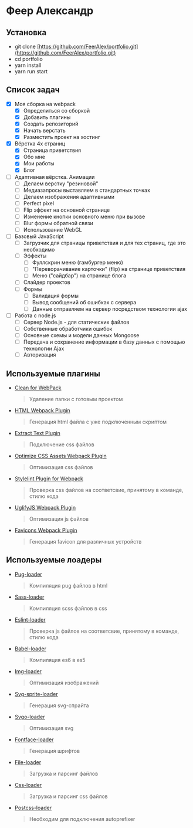 # Феер Александр

## Установка
* git clone [https://github.com/FeerAlex/portfolio.git](https://github.com/FeerAlex/portfolio.git)
* cd portfolio
* yarn install
* yarn run start

## Список задач
- [X] Моя сборка на webpack
    - [X] Определиться со сборкой
    - [X] Добавить плагины
    - [X] Создать репозиторий
    - [X] Начать верстать
    - [X] Разместить проект на хостинг
- [X] Вёрстка 4х страниц
    - [X] Страница приветствия
    - [X] Обо мне
    - [X] Мои работы
    - [X] Блог
- [ ] Адаптивная вёрстка. Анимации
    - [ ] Делаем верстку "резиновой"
    - [ ] Медиазапросы выставляем в стандартных точках
    - [ ] Делаем изображения адаптивными
    - [ ] Perfect pixel
    - [ ] Flip эффект на основной странице
    - [ ] Изменение кнопки основного меню при вызове
    - [ ] Blur формы обратной связи
    - [ ] Использование WebGL
- [ ] Базовый JavaScript
    - [ ] Загрузчик для страницы приветствия и для тех страниц, где это необходимо
    - [ ] Эффекты
        - [ ] Фуллскрин меню (гамбургер меню)
        - [ ] "Переворачивание карточки" (flip) на странице приветствия
        - [ ] Меню ("сайдбар") на странице блога
    - [ ] Слайдер проектов
    - [ ] Формы
        - [ ] Валидация формы
        - [ ] Вывод сообщений об ошибках с сервера
        - [ ] Данные отправляем на сервер посредством технологии ajax
- [ ] Работа с node.js
    - [ ] Сервер Node.js - для статических файлов
    - [ ] Собственные обработчики ошибок
    - [ ] Основные схемы и модели данных Mongoose
    - [ ] Передача и сохранение информации в базу данных с помощью технологии Ajax
    - [ ] Авторизация

## Используемые плагины
* [Clean for WebPack](https://github.com/johnagan/clean-webpack-plugin)
    > Удаление папки с готовым проектом
* [HTML Webpack Plugin](https://github.com/jantimon/html-webpack-plugin)
    > Генерация html файла с уже подключенным скриптом
* [Extract Text Plugin](https://github.com/webpack-contrib/extract-text-webpack-plugin)
    > Подключение css файлов
* [Optimize CSS Assets Webpack Plugin](https://github.com/NMFR/optimize-css-assets-webpack-plugin)
    > Оптимизация css файлов
* [Stylelint Plugin for Webpack](https://github.com/JaKXz/stylelint-webpack-plugin)
    > Проверка css файлов на соответсвие, принятому в команде, стилю кода
* [UglifyJS Webpack Plugin](https://github.com/webpack-contrib/uglifyjs-webpack-plugin)
    > Оптимизация js файлов
* [Favicons Webpack Plugin](https://github.com/jantimon/favicons-webpack-plugin)
    > Генерация favicon для различных устройств

## Используемые лоадеры
* [Pug-loader](https://github.com/pugjs/pug-loader)
    > Компиляция pug файлов в html
* [Sass-loader](https://github.com/webpack-contrib/sass-loader)
    > Компиляция scss файлов в css
* [Eslint-loader](https://github.com/MoOx/eslint-loader)
    > Проверка js файлов на соответсвие, принятому в команде, стилю кода
* [Babel-loader](https://github.com/babel/babel-loader)
    > Компиляция es6 в es5
* [Img-loader](https://github.com/thetalecrafter/img-loader)
    > Оптимизация изображений
* [Svg-sprite-loader](https://github.com/kisenka/svg-sprite-loader)
    > Генерация svg-спрайта
* [Svgo-loader](https://github.com/rpominov/svgo-loader)
    > Оптимизация svg
* [Fontface-loader](https://github.com/sjorssnoeren/fontface-loader)
    > Генерация шрифтов
* [File-loader](https://github.com/webpack-contrib/file-loader)
    > Загрузка и парсинг файлов
* [Css-loader](https://github.com/webpack-contrib/css-loader)
    > Загрузка и парсинг css файлов
* [Postcss-loader](https://github.com/postcss/postcss-loader)
    > Необходим для подключения autoprefixer